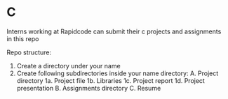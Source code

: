 # C
Interns working at Rapidcode can submit their c projects and assignments in this repo


Repo structure:

1. Create a directory under your name
2. Create following subdirectories inside your name directory:
     A. Project directory
         1a. Project file
         1b. Libraries
         1c. Project report
         1d. Project presentation
     B. Assignments directory
     C. Resume
